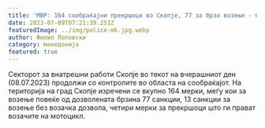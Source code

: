 ```yaml
---
title: 'МВР: 164 сообраќајни прекршоци во Скопје, 77 за брзо возење - 09 ЈУЛИ 2023'
date: 2023-07-09T07:21:39.251Z
featuredImage: ../img/police-mk.jpg.webp
author: Филип Поповски
category: македонија
featured: true
---
```

Секторот за внатрешни работи Скопје во текот на вчерашниот ден (08.07.2023) продолжи со контролите во областа на сообраќајот. 
На територија на град Скопје изречени се вкупно 164 мерки, меѓу кои за возење повеќе од дозволената брзина 77 санкции, 13 санкции за возење без возачка дозвола, четири мерки за прекршоци што ги прават возачите на мотоцикл.  
